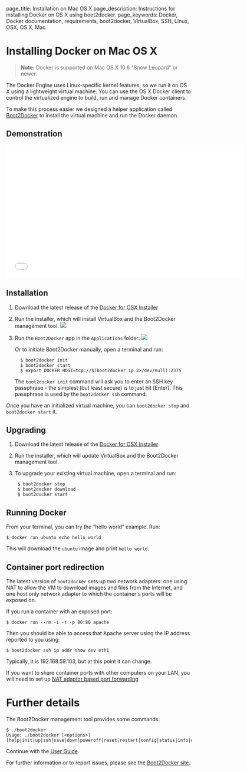 page_title: Installation on Mac OS X
page_description: Instructions for installing Docker on OS X using boot2docker.
page_keywords: Docker, Docker documentation, requirements, boot2docker, VirtualBox, SSH, Linux, OSX, OS X, Mac

# Installing Docker on Mac OS X

> **Note:**
> Docker is supported on Mac OS X 10.6 "Snow Leopard" or newer.

The Docker Engine uses Linux-specific kernel features, so we run it on OS X
using a lightweight virtual machine.  You can use the OS X Docker client to
control the virtualized engine to build, run and manage Docker containers.

To make this process easier we designed a helper application called
[Boot2Docker](https://github.com/boot2docker/boot2docker) to install the
virtual machine and run the Docker daemon.

## Demonstration

<iframe width="640" height="360" src="//www.youtube.com/embed/wQsrKX4588U?rel=0" frameborder="0" allowfullscreen></iframe>

## Installation

1. Download the latest release of the [Docker for OSX Installer](
   https://github.com/boot2docker/osx-installer/releases)

2. Run the installer, which will install VirtualBox and the Boot2Docker management
   tool.
   ![](/installation/images/osx-installer.png)

3. Run the `Boot2Docker` app in the `Applications` folder:
   ![](/installation/images/osx-Boot2Docker-Start-app.png)

   Or to initiate Boot2Docker manually, open a terminal and run:

	     $ boot2docker init
	     $ boot2docker start
	     $ export DOCKER_HOST=tcp://$(boot2docker ip 2>/dev/null):2375

   The `boot2docker init` command will ask you to enter an SSH key passphrase - the simplest
   (but least secure) is to just hit [Enter]. This passphrase is used by the
   `boot2docker ssh` command.

Once you have an initialized virtual machine, you can `boot2docker stop`
and `boot2docker start` it.

## Upgrading

1. Download the latest release of the [Docker for OSX Installer](
   https://github.com/boot2docker/osx-installer/releases)

2. Run the installer, which will update VirtualBox and the Boot2Docker management
   tool.

3. To upgrade your existing virtual machine, open a terminal and run:

        $ boot2docker stop
        $ boot2docker download
        $ boot2docker start

## Running Docker

From your terminal, you can try the “hello world” example. Run:

    $ docker run ubuntu echo hello world

This will download the `ubuntu` image and print `hello world`.

## Container port redirection

The latest version of `boot2docker` sets up two network adapters: one using NAT
to allow the VM to download images and files from the Internet, and one host only
network adapter to which the container's ports will be exposed on.

If you run a container with an exposed port:

    $ docker run --rm -i -t -p 80:80 apache

Then you should be able to access that Apache server using the IP address reported
to you using:

    $ boot2docker ssh ip addr show dev eth1

Typically, it is 192.168.59.103, but at this point it can change.

If you want to share container ports with other computers on your LAN, you will
need to set up [NAT adaptor based port forwarding](
https://github.com/boot2docker/boot2docker/blob/master/doc/WORKAROUNDS.md)

# Further details

The Boot2Docker management tool provides some commands:

    $ ./boot2docker
    Usage: ./boot2docker [<options>]
    {help|init|up|ssh|save|down|poweroff|reset|restart|config|status|info|delete|download|version}

Continue with the [User Guide](/userguide/).

For further information or to report issues, please see the [Boot2Docker site](http://boot2docker.io).
